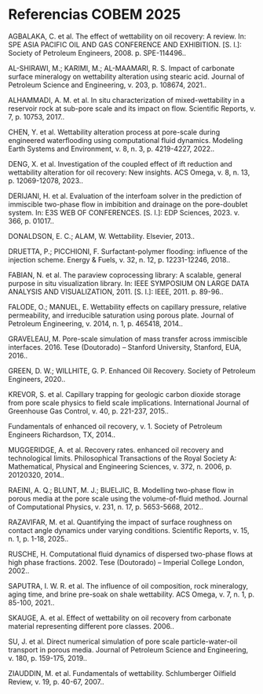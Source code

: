 # Referencias COBEM 2025

AGBALAKA, C. et al. The effect of wettability on oil recovery: A review. In: SPE ASIA PACIFIC OIL AND GAS CONFERENCE AND EXHIBITION. [S. l.]: Society of Petroleum Engineers, 2008. p. SPE-114496..

AL-SHIRAWI, M.; KARIMI, M.; AL-MAAMARI, R. S. Impact of carbonate surface mineralogy on wettability alteration using stearic acid. Journal of Petroleum Science and Engineering, v. 203, p. 108674, 2021..

ALHAMMADI, A. M. et al. In situ characterization of mixed-wettability in a reservoir rock at sub-pore scale and its impact on flow. Scientific Reports, v. 7, p. 10753, 2017..

CHEN, Y. et al. Wettability alteration process at pore-scale during engineered waterflooding using computational fluid dynamics. Modeling Earth Systems and Environment, v. 8, n. 3, p. 4219-4227, 2022..

DENG, X. et al. Investigation of the coupled effect of ift reduction and wettability alteration for oil recovery: New insights. ACS Omega, v. 8, n. 13, p. 12069-12078, 2023..

DERIJANI, H. et al. Evaluation of the interfoam solver in the prediction of immiscible two-phase flow in imbibition and drainage on the pore-doublet system. In: E3S WEB OF CONFERENCES. [S. l.]: EDP Sciences, 2023. v. 366, p. 01017..

DONALDSON, E. C.; ALAM, W. Wettability. Elsevier, 2013..

DRUETTA, P.; PICCHIONI, F. Surfactant-polymer flooding: influence of the injection scheme. Energy & Fuels, v. 32, n. 12, p. 12231-12246, 2018..

FABIAN, N. et al. The paraview coprocessing library: A scalable, general purpose in situ visualization library. In: IEEE SYMPOSIUM ON LARGE DATA ANALYSIS AND VISUALIZATION, 2011. [S. l.]: IEEE, 2011. p. 89-96..

FALODE, O.; MANUEL, E. Wettability effects on capillary pressure, relative permeability, and irreducible saturation using porous plate. Journal of Petroleum Engineering, v. 2014, n. 1, p. 465418, 2014..

GRAVELEAU, M. Pore-scale simulation of mass transfer across immiscible interfaces. 2016. Tese (Doutorado) – Stanford University, Stanford, EUA, 2016..

GREEN, D. W.; WILLHITE, G. P. Enhanced Oil Recovery. Society of Petroleum Engineers, 2020..

KREVOR, S. et al. Capillary trapping for geologic carbon dioxide storage from pore scale physics to field scale implications. International Journal of Greenhouse Gas Control, v. 40, p. 221-237, 2015..

Fundamentals of enhanced oil recovery, v. 1. Society of Petroleum Engineers Richardson, TX, 2014..

MUGGERIDGE, A. et al. Recovery rates. enhanced oil recovery and technological limits. Philosophical Transactions of the Royal Society A: Mathematical, Physical and Engineering Sciences, v. 372, n. 2006, p. 20120320, 2014..

RAEINI, A. Q.; BLUNT, M. J.; BIJELJIC, B. Modelling two-phase flow in porous media at the pore scale using the volume-of-fluid method. Journal of Computational Physics, v. 231, n. 17, p. 5653-5668, 2012..

RAZAVIFAR, M. et al. Quantifying the impact of surface roughness on contact angle dynamics under varying conditions. Scientific Reports, v. 15, n. 1, p. 1-18, 2025..

RUSCHE, H. Computational fluid dynamics of dispersed two-phase flows at high phase fractions. 2002. Tese (Doutorado) – Imperial College London, 2002..

SAPUTRA, I. W. R. et al. The influence of oil composition, rock mineralogy, aging time, and brine pre-soak on shale wettability. ACS Omega, v. 7, n. 1, p. 85-100, 2021..

SKAUGE, A. et al. Effect of wettability on oil recovery from carbonate material representing different pore classes. 2006..

SU, J. et al. Direct numerical simulation of pore scale particle-water-oil transport in porous media. Journal of Petroleum Science and Engineering, v. 180, p. 159-175, 2019..

ZIAUDDIN, M. et al. Fundamentals of wettability. Schlumberger Oilfield Review, v. 19, p. 40-67, 2007..
